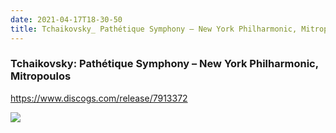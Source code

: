 ```yaml
---
date: 2021-04-17T18-30-50
title: Tchaikovsky_ Pathétique Symphony – New York Philharmonic, Mitropoulos
---
```

### Tchaikovsky: Pathétique Symphony – New York Philharmonic, Mitropoulos
https://www.discogs.com/release/7913372

![](dayone-moment://479A813A92CF4AA7864517965651DAE0)
